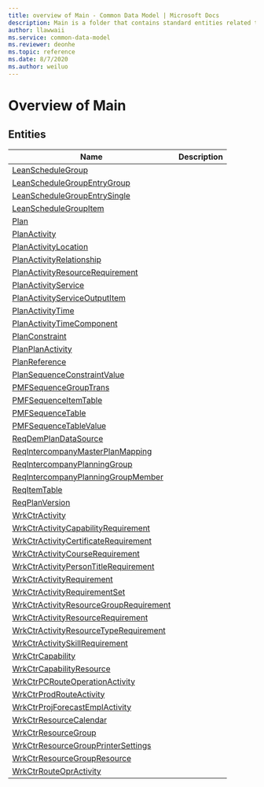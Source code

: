 ```yaml
---
title: overview of Main - Common Data Model | Microsoft Docs
description: Main is a folder that contains standard entities related to the Common Data Model.
author: llawwaii
ms.service: common-data-model
ms.reviewer: deonhe
ms.topic: reference
ms.date: 8/7/2020
ms.author: weiluo
---
```


# Overview of Main


## Entities

|Name|Description|
|---|---|
|[LeanScheduleGroup](LeanScheduleGroup.md)||
|[LeanScheduleGroupEntryGroup](LeanScheduleGroupEntryGroup.md)||
|[LeanScheduleGroupEntrySingle](LeanScheduleGroupEntrySingle.md)||
|[LeanScheduleGroupItem](LeanScheduleGroupItem.md)||
|[Plan](Plan.md)||
|[PlanActivity](PlanActivity.md)||
|[PlanActivityLocation](PlanActivityLocation.md)||
|[PlanActivityRelationship](PlanActivityRelationship.md)||
|[PlanActivityResourceRequirement](PlanActivityResourceRequirement.md)||
|[PlanActivityService](PlanActivityService.md)||
|[PlanActivityServiceOutputItem](PlanActivityServiceOutputItem.md)||
|[PlanActivityTime](PlanActivityTime.md)||
|[PlanActivityTimeComponent](PlanActivityTimeComponent.md)||
|[PlanConstraint](PlanConstraint.md)||
|[PlanPlanActivity](PlanPlanActivity.md)||
|[PlanReference](PlanReference.md)||
|[PlanSequenceConstraintValue](PlanSequenceConstraintValue.md)||
|[PMFSequenceGroupTrans](PMFSequenceGroupTrans.md)||
|[PMFSequenceItemTable](PMFSequenceItemTable.md)||
|[PMFSequenceTable](PMFSequenceTable.md)||
|[PMFSequenceTableValue](PMFSequenceTableValue.md)||
|[ReqDemPlanDataSource](ReqDemPlanDataSource.md)||
|[ReqIntercompanyMasterPlanMapping](ReqIntercompanyMasterPlanMapping.md)||
|[ReqIntercompanyPlanningGroup](ReqIntercompanyPlanningGroup.md)||
|[ReqIntercompanyPlanningGroupMember](ReqIntercompanyPlanningGroupMember.md)||
|[ReqItemTable](ReqItemTable.md)||
|[ReqPlanVersion](ReqPlanVersion.md)||
|[WrkCtrActivity](WrkCtrActivity.md)||
|[WrkCtrActivityCapabilityRequirement](WrkCtrActivityCapabilityRequirement.md)||
|[WrkCtrActivityCertificateRequirement](WrkCtrActivityCertificateRequirement.md)||
|[WrkCtrActivityCourseRequirement](WrkCtrActivityCourseRequirement.md)||
|[WrkCtrActivityPersonTitleRequirement](WrkCtrActivityPersonTitleRequirement.md)||
|[WrkCtrActivityRequirement](WrkCtrActivityRequirement.md)||
|[WrkCtrActivityRequirementSet](WrkCtrActivityRequirementSet.md)||
|[WrkCtrActivityResourceGroupRequirement](WrkCtrActivityResourceGroupRequirement.md)||
|[WrkCtrActivityResourceRequirement](WrkCtrActivityResourceRequirement.md)||
|[WrkCtrActivityResourceTypeRequirement](WrkCtrActivityResourceTypeRequirement.md)||
|[WrkCtrActivitySkillRequirement](WrkCtrActivitySkillRequirement.md)||
|[WrkCtrCapability](WrkCtrCapability.md)||
|[WrkCtrCapabilityResource](WrkCtrCapabilityResource.md)||
|[WrkCtrPCRouteOperationActivity](WrkCtrPCRouteOperationActivity.md)||
|[WrkCtrProdRouteActivity](WrkCtrProdRouteActivity.md)||
|[WrkCtrProjForecastEmplActivity](WrkCtrProjForecastEmplActivity.md)||
|[WrkCtrResourceCalendar](WrkCtrResourceCalendar.md)||
|[WrkCtrResourceGroup](WrkCtrResourceGroup.md)||
|[WrkCtrResourceGroupPrinterSettings](WrkCtrResourceGroupPrinterSettings.md)||
|[WrkCtrResourceGroupResource](WrkCtrResourceGroupResource.md)||
|[WrkCtrRouteOprActivity](WrkCtrRouteOprActivity.md)||
